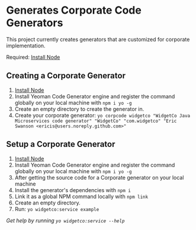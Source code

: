 # Generates Corporate Code Generators

This project currently creates generators that are customized for corporate implementation.

Required: [Install Node](http://nodejs.org)

## Creating a Corporate Generator

1. [Install Node](http://nodejs.org)
2. Install Yeoman Code Generator engine and register the command globally on your local machine with `npm i yo -g`
3. Create an empty directory to create the generator in.
4. Create your corporate generator: `yo corpcode widgetco "WidgetCo Java Microservices code generator" "WidgetCo" "com.widgetco" "Eric Swanson <ericis@users.noreply.github.com>"`

## Setup a Corporate Generator

1. [Install Node](http://nodejs.org)
2. Install Yeoman Code Generator engine and register the command globally on your local machine with `npm i yo -g`
3. After getting the source code for a Corporate generator on your local machine
4. Install the generator's dependencies with `npm i`
5. Link it as a global NPM command locally with `npm link`
6. Create an empty directory.
7. Run: `yo widgetco:service example`

_Get help by running `yo widgetco:service --help`_
